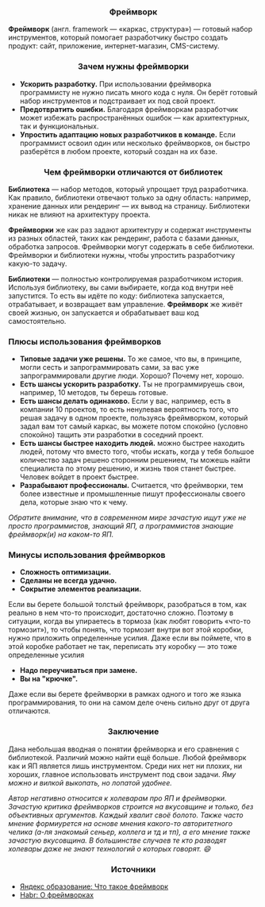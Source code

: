 <h3 align="center">
    Фреймворк
</h3>

**Фреймворк** (англ. framework — «каркас, структура») — готовый набор инструментов, который помогает разработчику быстро
создать продукт: сайт, приложение, интернет-магазин, CMS-систему.

<h3 align="center">
    Зачем нужны фреймворки
</h3>

- **Ускорить разработку.** При использовании фреймворка программисту не нужно писать много кода с нуля. Он берёт готовый
  набор инструментов и подстраивает их под свой проект.
- **Предотвратить ошибки.** Благодаря фреймворкам разработчик может избежать распространённых ошибок — как
  архитектурных, так и функциональных.
- **Упростить адаптацию новых разработчиков в команде.** Если программист освоил один или несколько фреймворков, он
  быстро разберётся в любом проекте, который создан на их базе.

<h3 align="center">
    Чем фреймворки отличаются от библиотек
</h3>

**Библиотека** — набор методов, который упрощает труд разработчика. Как правило, библиотеки отвечают только за одну
область:
например, хранение данных или рендеринг — их вывод на страницу. Библиотеки никак не влияют на архитектуру проекта.

**Фреймворки** же как раз задают архитектуру и содержат инструменты из разных областей, таких как рендеринг, работа с
базами данных, обработка запросов. Фреймворки могут содержать в себе библиотеки. Фреймворки и библиотеки нужны, чтобы
упростить разработчику какую-то задачу.

**Библиотеки** — полностью контролируемая разработчиком история. Используя библиотеку, вы сами выбираете, когда код
внутри неё запустится. То есть вы идёте по коду: библиотека запускается, отрабатывает, и возвращает вам управление.
**Фреймворк** же живёт своей жизнью, он запускается и обрабатывает ваш код самостоятельно.

<h3>Плюсы использования фреймворков</h3>

- **Типовые задачи уже решены.** То же самое, что вы, в принципе, могли сесть и запрограммировать сами, за вас уже
  запрограммировали другие люди. Хорошо? Почему нет, хорошо.
- **Есть шансы ускорить разработку.** Ты не программируешь свои, например, 10 методов, ты берешь готовые.
- **Есть шансы делать одинаково.** Если у вас, например, есть в компании 10 проектов, то есть ненулевая вероятность
  того, что решая задачу в одном проекте, пользуясь фреймворком, который задал вам тот самый каркас, вы можете потом
  спокойно (условно спокойно) тащить эти разработки в соседний проект.
- **Есть шансы быстрее находить людей.** можно быстрее находить людей, потому что вместо того, чтобы искать, когда у
  тебя большое количество задач решено сторонним решением, ты можешь найти специалиста по этому решению, и жизнь твоя
  станет быстрее. Человек войдет в проект быстрее.
- **Разрабывают профессионалы.** Считается, что фреймворки, тем более известные и промышленные пишут профессионалы
  своего дела, которые знаю что к чему.

*Обратите внимание, что в современном мире зачастую ищут уже не просто программистов, знающий ЯП, а программистов
знающие фреймворк(и) на каком-то ЯП.*

<h3>Минусы использования фреймворков</h3>

- **Сложность оптимизации.**
- **Сделаны не всегда удачно.**
- **Сокрытие элементов реализации.**

Если вы берете большой толстый фреймворк, разобраться в том, как реально в нем что-то
происходит, достаточно сложно. Поэтому в ситуации, когда вы упираетесь в тормоза (как любят говорить «что-то
тормозит»), то чтобы понять, что тормозит внутри вот этой коробки, нужно приложить определенные усилия. Даже если вы
поймете, что в этой коробке работает не так, переписать эту коробку — это тоже определенные усилия

- **Надо переучиваться при замене.**
- **Вы на "крючке".**

Даже если вы берете фреймворки в рамках одного и того же языка программирования, то они на самом деле очень сильно друг
от друга отличаются.

<h3 align="center">
    Заключение
</h3>

Дана небольшая вводная о понятии фреймворка и его сравнения с библиотекой. Различий можно найти ещё больше. Любой
фреймворк как и ЯП является лишь инструментом. Среди них нет ни плохих, ни хороших, главное использовать
инструмент под свои задачи. *Яму можно и вилкой выкопать, но лопатой удобнее.*

*Автор негативно относится к холеварам про ЯП и фреймворки. Зачастую критика фреймворков строится на вкусовщине и
только, без объективных аргументов. Каждый хвалит своё болото. Также часто мнение формиурется на основе мнения какого-то
авторитетного челика (а-ля знакомый сеньер, коллега и тд и тп), а его мнение также зачастую вкусовщина. В большинстве
случаев те кто разводят холевары даже не знают технологий о которых говорят. :smile:*

<h3 align="center">
   Источники
</h3>

- [Яндекс образование: Что такое фреймворк](https://education.yandex.ru/journal/chto-takoe-frejmvork)
- [Habr: О фреймворках](https://habr.com/ru/companies/oleg-bunin/articles/308644/)